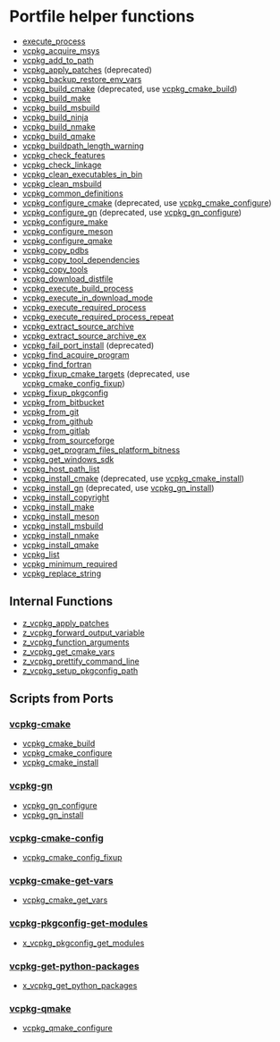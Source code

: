 # Portfile helper functions
- [execute\_process](execute_process.md)
- [vcpkg\_acquire\_msys](vcpkg_acquire_msys.md)
- [vcpkg\_add\_to\_path](vcpkg_add_to_path.md)
- [vcpkg\_apply\_patches](vcpkg_apply_patches.md) (deprecated)
- [vcpkg\_backup\_restore\_env\_vars](vcpkg_backup_restore_env_vars.md)
- [vcpkg\_build\_cmake](vcpkg_build_cmake.md) (deprecated, use [vcpkg\_cmake\_build](vcpkg_cmake_build.md))
- [vcpkg\_build\_make](vcpkg_build_make.md)
- [vcpkg\_build\_msbuild](vcpkg_build_msbuild.md)
- [vcpkg\_build\_ninja](vcpkg_build_ninja.md)
- [vcpkg\_build\_nmake](vcpkg_build_nmake.md)
- [vcpkg\_build\_qmake](vcpkg_build_qmake.md)
- [vcpkg\_buildpath\_length\_warning](vcpkg_buildpath_length_warning.md)
- [vcpkg\_check\_features](vcpkg_check_features.md)
- [vcpkg\_check\_linkage](vcpkg_check_linkage.md)
- [vcpkg\_clean\_executables\_in\_bin](vcpkg_clean_executables_in_bin.md)
- [vcpkg\_clean\_msbuild](vcpkg_clean_msbuild.md)
- [vcpkg\_common\_definitions](vcpkg_common_definitions.md)
- [vcpkg\_configure\_cmake](vcpkg_configure_cmake.md) (deprecated, use [vcpkg\_cmake\_configure](vcpkg_cmake_configure.md))
- [vcpkg\_configure\_gn](vcpkg_configure_gn.md) (deprecated, use [vcpkg\_gn\_configure](ports/vcpkg-gn/vcpkg_gn_configure.md))
- [vcpkg\_configure\_make](vcpkg_configure_make.md)
- [vcpkg\_configure\_meson](vcpkg_configure_meson.md)
- [vcpkg\_configure\_qmake](vcpkg_configure_qmake.md)
- [vcpkg\_copy\_pdbs](vcpkg_copy_pdbs.md)
- [vcpkg\_copy\_tool\_dependencies](vcpkg_copy_tool_dependencies.md)
- [vcpkg\_copy\_tools](vcpkg_copy_tools.md)
- [vcpkg\_download\_distfile](vcpkg_download_distfile.md)
- [vcpkg\_execute\_build\_process](vcpkg_execute_build_process.md)
- [vcpkg\_execute\_in\_download\_mode](vcpkg_execute_in_download_mode.md)
- [vcpkg\_execute\_required\_process](vcpkg_execute_required_process.md)
- [vcpkg\_execute\_required\_process\_repeat](vcpkg_execute_required_process_repeat.md)
- [vcpkg\_extract\_source\_archive](vcpkg_extract_source_archive.md)
- [vcpkg\_extract\_source\_archive\_ex](vcpkg_extract_source_archive_ex.md)
- [vcpkg\_fail\_port\_install](vcpkg_fail_port_install.md) (deprecated)
- [vcpkg\_find\_acquire\_program](vcpkg_find_acquire_program.md)
- [vcpkg\_find\_fortran](vcpkg_find_fortran.md)
- [vcpkg\_fixup\_cmake\_targets](vcpkg_fixup_cmake_targets.md) (deprecated, use [vcpkg\_cmake\_config\_fixup](ports/vcpkg-cmake-config/vcpkg_cmake_config_fixup.md))
- [vcpkg\_fixup\_pkgconfig](vcpkg_fixup_pkgconfig.md)
- [vcpkg\_from\_bitbucket](vcpkg_from_bitbucket.md)
- [vcpkg\_from\_git](vcpkg_from_git.md)
- [vcpkg\_from\_github](vcpkg_from_github.md)
- [vcpkg\_from\_gitlab](vcpkg_from_gitlab.md)
- [vcpkg\_from\_sourceforge](vcpkg_from_sourceforge.md)
- [vcpkg\_get\_program\_files\_platform\_bitness](vcpkg_get_program_files_platform_bitness.md)
- [vcpkg\_get\_windows\_sdk](vcpkg_get_windows_sdk.md)
- [vcpkg\_host\_path\_list](vcpkg_host_path_list.md)
- [vcpkg\_install\_cmake](vcpkg_install_cmake.md) (deprecated, use [vcpkg\_cmake\_install](vcpkg_cmake_install.md))
- [vcpkg\_install\_gn](vcpkg_install_gn.md) (deprecated, use [vcpkg\_gn\_install](ports/vcpkg-gn/vcpkg_gn_install.md))
- [vcpkg\_install\_copyright](vcpkg_install_copyright.md)
- [vcpkg\_install\_make](vcpkg_install_make.md)
- [vcpkg\_install\_meson](vcpkg_install_meson.md)
- [vcpkg\_install\_msbuild](vcpkg_install_msbuild.md)
- [vcpkg\_install\_nmake](vcpkg_install_nmake.md)
- [vcpkg\_install\_qmake](vcpkg_install_qmake.md)
- [vcpkg\_list](vcpkg_list.md)
- [vcpkg\_minimum\_required](vcpkg_minimum_required.md)
- [vcpkg\_replace\_string](vcpkg_replace_string.md)

## Internal Functions

- [z\_vcpkg\_apply\_patches](internal/z_vcpkg_apply_patches.md)
- [z\_vcpkg\_forward\_output\_variable](internal/z_vcpkg_forward_output_variable.md)
- [z\_vcpkg\_function\_arguments](internal/z_vcpkg_function_arguments.md)
- [z\_vcpkg\_get\_cmake\_vars](internal/z_vcpkg_get_cmake_vars.md)
- [z\_vcpkg\_prettify\_command\_line](internal/z_vcpkg_prettify_command_line.md)
- [z\_vcpkg\_setup\_pkgconfig\_path](internal/z_vcpkg_setup_pkgconfig_path.md)

## Scripts from Ports

### [vcpkg-cmake](ports/vcpkg-cmake.md)

- [vcpkg\_cmake\_build](vcpkg_cmake_build.md)
- [vcpkg\_cmake\_configure](vcpkg_cmake_configure.md)
- [vcpkg\_cmake\_install](vcpkg_cmake_install.md)

### [vcpkg-gn](ports/vcpkg-gn.md)

- [vcpkg\_gn\_configure](ports/vcpkg-gn/vcpkg_gn_configure.md)
- [vcpkg\_gn\_install](ports/vcpkg-gn/vcpkg_gn_install.md)

### [vcpkg-cmake-config](ports/vcpkg-cmake-config.md)

- [vcpkg\_cmake\_config\_fixup](ports/vcpkg-cmake-config/vcpkg_cmake_config_fixup.md)

### [vcpkg-cmake-get-vars](ports/vcpkg-cmake-get-vars.md)

- [vcpkg\_cmake\_get\_vars](ports/vcpkg-cmake-get-vars/vcpkg_cmake_get_vars.md)

### [vcpkg-pkgconfig-get-modules](ports/vcpkg-pkgconfig-get-modules.md)

- [x\_vcpkg\_pkgconfig\_get\_modules](ports/vcpkg-pkgconfig-get-modules/x_vcpkg_pkgconfig_get_modules.md)

### [vcpkg-get-python-packages](ports/vcpkg-get-python-packages.md)

- [x\_vcpkg\_get\_python\_packages](ports/vcpkg-get-python-packages/x_vcpkg_get_python_packages.md)

### [vcpkg-qmake](ports/vcpkg-qmake.md)

- [vcpkg\_qmake\_configure](ports/vcpkg-qmake/vcpkg_qmake_configure.md)
